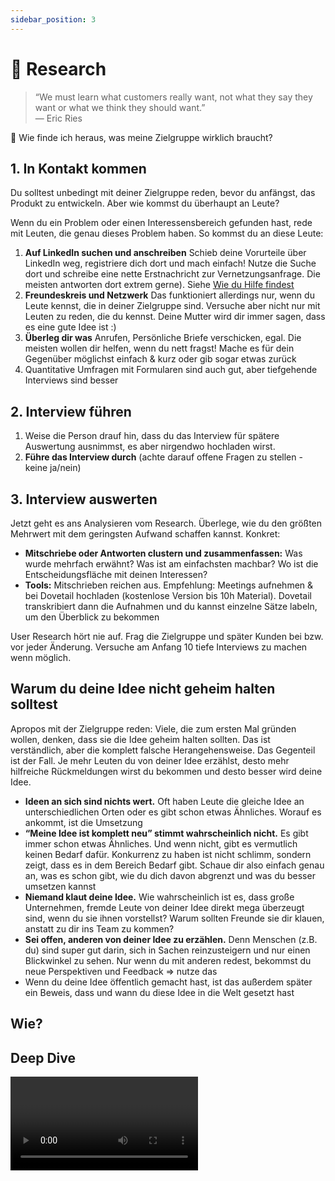 ```yaml
---
sidebar_position: 3
---
```


# 🔎 Research

> “We must learn what customers really want, not what they say they want or what we think they should want.”\
> ― Eric Ries

<Callout>
  🤔 Wie finde ich heraus, was meine Zielgruppe wirklich braucht?
</Callout>

## 1. In Kontakt kommen

Du solltest unbedingt mit deiner Zielgruppe reden, bevor du anfängst, das Produkt zu entwickeln. Aber wie kommst du überhaupt an Leute?

Wenn du ein Problem oder einen Interessensbereich gefunden hast, rede mit Leuten, die genau dieses Problem haben. So kommst du an diese Leute:

1. **Auf LinkedIn suchen und anschreiben**
Schieb deine Vorurteile über LinkedIn weg, registriere dich dort und mach einfach! Nutze die Suche dort und schreibe eine nette Erstnachricht zur Vernetzungsanfrage. Die meisten antworten dort extrem gerne). Siehe <ins> [Wie du Hilfe findest](https://www.notion.so/Wie-du-Hilfe-findest-95f7ab5746634edcb462950c27e5ea72?pvs=21)</ins>
2. **Freundeskreis und Netzwerk**
Das funktioniert allerdings nur, wenn du Leute kennst, die in deiner Zielgruppe sind. Versuche aber nicht nur mit Leuten zu reden, die du kennst. Deine Mutter wird dir immer sagen, dass es eine gute Idee ist :)
3. **Überleg dir was**
Anrufen, Persönliche Briefe verschicken, egal. Die meisten wollen dir helfen, wenn du nett fragst! Mache es für dein Gegenüber möglichst einfach & kurz oder gib sogar etwas zurück
4. Quantitative Umfragen mit Formularen sind auch gut, aber tiefgehende Interviews sind besser

## 2. Interview führen
1. Weise die Person drauf hin, dass du das Interview für spätere Auswertung ausnimmst, es aber nirgendwo hochladen wirst.
2. **Führe das Interview durch** (achte darauf offene Fragen zu stellen - keine ja/nein)


## 3. Interview auswerten

Jetzt geht es ans Analysieren vom Research. Überlege, wie du den größten Mehrwert mit dem geringsten Aufwand schaffen kannst. Konkret:

- **Mitschriebe oder Antworten clustern und zusammenfassen:** Was wurde mehrfach erwähnt? Was ist am einfachsten machbar? Wo ist die Entscheidungsfläche mit deinen Interessen?
- **Tools:** Mitschrieben reichen aus. Empfehlung: Meetings aufnehmen & bei Dovetail hochladen (kostenlose Version bis 10h Material). Dovetail transkribiert dann die Aufnahmen und du kannst einzelne Sätze labeln, um den Überblick zu bekommen

User Research hört nie auf. Frag die Zielgruppe und später Kunden bei bzw. vor jeder Änderung. Versuche am Anfang 10 tiefe Interviews zu machen wenn möglich.



## Warum du deine Idee nicht geheim halten solltest

Apropos mit der Zielgruppe reden: Viele, die zum ersten Mal gründen wollen, denken, dass sie die Idee geheim halten sollten.
Das ist verständlich, aber die komplett falsche Herangehensweise. Das Gegenteil ist der Fall. Je mehr Leuten du von deiner Idee erzählst, desto mehr hilfreiche Rückmeldungen wirst du bekommen und desto besser wird deine Idee.

- **Ideen an sich sind nichts wert.** Oft haben Leute die gleiche Idee an unterschiedlichen Orten oder es gibt schon etwas Ähnliches. Worauf es ankommt, ist die Umsetzung
‍
- **“Meine Idee ist komplett neu” stimmt wahrscheinlich nicht.** Es gibt immer schon etwas Ähnliches. Und wenn nicht, gibt es vermutlich keinen Bedarf dafür. Konkurrenz zu haben ist nicht schlimm, sondern zeigt, dass es in dem Bereich Bedarf gibt. Schaue dir also einfach genau an, was es schon gibt, wie du dich davon abgrenzt und was du besser umsetzen kannst
‍
- **Niemand klaut deine Idee.** Wie wahrscheinlich ist es, dass große Unternehmen, fremde Leute von deiner Idee direkt mega überzeugt sind, wenn du sie ihnen vorstellst? Warum sollten Freunde sie dir klauen, anstatt zu dir ins Team zu kommen?
‍
- **Sei offen, anderen von deiner Idee zu erzählen.** Denn Menschen (z.B. du) sind super gut darin, sich in Sachen reinzusteigern und nur einen Blickwinkel zu sehen. Nur wenn du mit anderen redest, bekommst du neue Perspektiven und Feedback ⇒ nutze das
‍
- Wenn du deine Idee öffentlich gemacht hast, ist das außerdem später ein Beweis, dass und wann du diese Idee in die Welt gesetzt hast

## Wie?

<Tooltipp
  toolName="Notion"
  toolDescription="Kopiere dir einfach ein User Interview Template"
  toolSource="https://www.notion.so/de-de/templates/category/user-interviews"
  buttonText="Zu den Templates"
/>

## Deep Dive

<Grid>
  <Video sourceId="z1iF1c8w5Lg" />
  <Video sourceId="MT4Ig2uqjTc" />
  <Video sourceId="2wF9tWSugm4" />
  <Video sourceId="sVUKjCkEt3I" />
</Grid>
